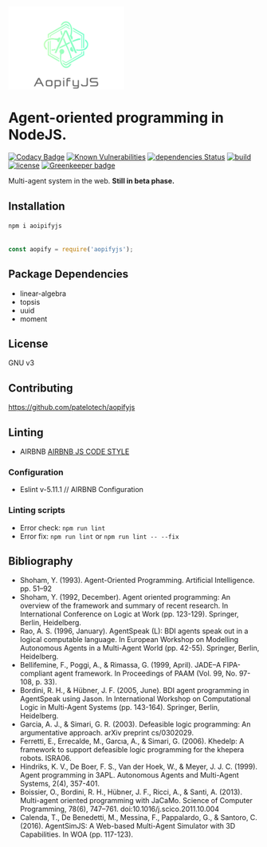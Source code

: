 <img src="./logo.png" width="232" align="middle" > 

# Agent-oriented programming in NodeJS.

[![Codacy Badge](https://api.codacy.com/project/badge/Grade/30d2b69a8b1f4c2d9de39c6d22fd4651)](https://app.codacy.com/app/patelotech/aopifyjs?utm_source=github.com&utm_medium=referral&utm_content=patelotech/aopifyjs&utm_campaign=Badge_Grade_Dashboard)
[![Known Vulnerabilities](https://snyk.io/test/github/patelotech/aopifyjs/badge.svg?targetFile=package.json)](https://snyk.io/test/github/patelotech/aopifyjs?targetFile=package.json)
[![dependencies Status](https://david-dm.org/patelotech/aopifyjs/status.svg)](https://david-dm.org/patelotech/aopifyjs)
[![build](https://travis-ci.org/patelotech/aopifyjs.svg?branch=master)](https://travis-ci.org/patelotech/aopifyjs)
[![license](https://img.shields.io/badge/license-GNUv3-blue.svg)](https://github.com/patelotech/aopifyjs/blob/master/LICENSE.md) [![Greenkeeper badge](https://badges.greenkeeper.io/patelotech/aopifyjs.svg)](https://greenkeeper.io/)


Multi-agent system in the web. **Still in beta phase.**

## Installation

` npm i aoipifyjs `

```javascript
	
const aopify = require('aopifyjs');

```


## Package Dependencies

-   linear-algebra
-   topsis
-   uuid
-   moment

## License

GNU v3

## Contributing

<https://github.com/patelotech/aopifyjs>

## Linting

-   AIRBNB
[AIRBNB JS CODE STYLE](https://dev.mysql.com/doc/ "AIRBNB JS CODE STYLE")

### Configuration

-   Eslint v-5.11.1 // AIRBNB Configuration

### Linting scripts

-   Error check: `npm run lint`
-   Error fix:  `npm run lint` or `npm run lint -- --fix`

## Bibliography

-   Shoham, Y. (1993). Agent-Oriented Programming. Artificial Intelligence. pp. 51–92
-   Shoham, Y. (1992, December). Agent oriented programming: An overview of the framework and summary of recent research. In International Conference on Logic at Work (pp. 123-129). Springer, Berlin, Heidelberg.
-   Rao, A. S. (1996, January). AgentSpeak (L): BDI agents speak out in a logical computable language. In European Workshop on Modelling Autonomous Agents in a Multi-Agent World (pp. 42-55). Springer, Berlin, Heidelberg.
-   Bellifemine, F., Poggi, A., & Rimassa, G. (1999, April). JADE–A FIPA-compliant agent framework. In Proceedings of PAAM (Vol. 99, No. 97-108, p. 33).
-   Bordini, R. H., & Hübner, J. F. (2005, June). BDI agent programming in AgentSpeak using Jason. In International Workshop on Computational Logic in Multi-Agent Systems (pp. 143-164). Springer, Berlin, Heidelberg.
-   Garcia, A. J., & Simari, G. R. (2003). Defeasible logic programming: An argumentative approach. arXiv preprint cs/0302029.
-   Ferretti, E., Errecalde, M., Garcıa, A., & Simari, G. (2006). Khedelp: A framework to support defeasible logic programming for the khepera robots. ISRA06.
-   Hindriks, K. V., De Boer, F. S., Van der Hoek, W., & Meyer, J. J. C. (1999). Agent programming in 3APL. Autonomous Agents and Multi-Agent Systems, 2(4), 357-401.
-   Boissier, O., Bordini, R. H., Hübner, J. F., Ricci, A., & Santi, A. (2013). Multi-agent oriented programming with  JaCaMo. Science of Computer Programming, 78(6), 747–761. doi:10.1016/j.scico.2011.10.004
-   Calenda, T., De Benedetti, M., Messina, F., Pappalardo, G., & Santoro, C. (2016). AgentSimJS: A Web-based Multi-Agent Simulator with 3D Capabilities. In WOA (pp. 117-123).

